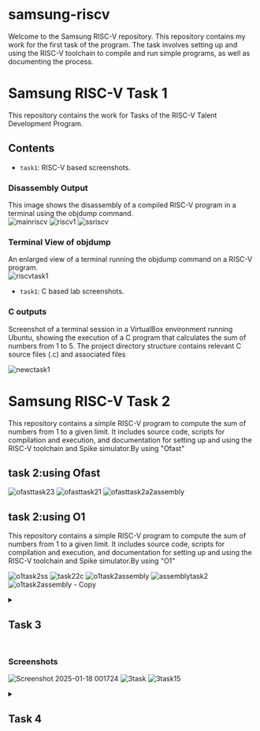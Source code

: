 # samsung-riscv
 Welcome to the Samsung RISC-V  repository. This repository contains my work for the first task of the program. The task involves setting up and using the RISC-V toolchain to compile and run simple programs, as well as documenting the process.

# Samsung RISC-V Task 1

This repository contains the work for Tasks of the RISC-V Talent Development Program.

## Contents
- `task1`: RISC-V based screenshots.

### Disassembly Output
This image shows the disassembly of a compiled RISC-V program in a terminal using the objdump command.  
![mainriscv](https://github.com/user-attachments/assets/4a12fdf2-25e1-4502-a498-678b109654c8)
![riscv1](https://github.com/user-attachments/assets/d72e20b8-ff21-4457-b203-70c20d434685)
![ssriscv](https://github.com/user-attachments/assets/4b729cbb-04b1-4e1a-8a5e-4efc9dd774e7)

### Terminal View of objdump
An enlarged view of a terminal running the objdump command on a RISC-V program.  
 ![riscvtask1](https://github.com/user-attachments/assets/9be9b746-7ee4-45fe-8b51-d40b3b194af1)

 - `task1`: C based lab screenshots.
 ### C outputs
 Screenshot of a terminal session in a VirtualBox environment running Ubuntu, showing the execution of a C program that calculates the sum of numbers from 1 to 5. The project directory structure contains relevant C source files (.c) and associated files
  
![newctask1](https://github.com/user-attachments/assets/bf35f697-bec6-4f20-8f3e-8bac6a699b6d)


# Samsung RISC-V Task 2

This repository contains a simple RISC-V program to compute the sum of numbers from 1 to a given limit. It includes source code, scripts for compilation and execution, and documentation for setting up and using the RISC-V toolchain and Spike simulator.By using "Ofast"
## task 2:using Ofast
![ofasttask23](https://github.com/user-attachments/assets/0134b8a6-f265-49b1-93bf-e73ab331afc0)
![ofasttask21](https://github.com/user-attachments/assets/929d4332-d749-4f2b-a1fb-87bddc9fe453)
![ofasttask2a2assembly](https://github.com/user-attachments/assets/b7c78b0b-4379-47f3-aa20-823a579a0dad)

## task 2:using O1
This repository contains a simple RISC-V program to compute the sum of numbers from 1 to a given limit. It includes source code, scripts for compilation and execution, and documentation for setting up and using the RISC-V toolchain and Spike simulator.By using "O1"

![o1task2ss](https://github.com/user-attachments/assets/00ef31d0-5999-4351-8d92-89b7a16fcadd)
![task22c](https://github.com/user-attachments/assets/622f3fed-8fd5-427c-806d-6a48e9ccdc63)
![o1task2assembly](https://github.com/user-attachments/assets/7ec3695a-16a0-4364-adcd-c181189337e6)
![assemblytask2](https://github.com/user-attachments/assets/077e37b2-eafe-4f69-bfd0-b1b53978dd45)
![o1task2assembly - Copy](https://github.com/user-attachments/assets/84d90257-37f1-4af4-83f8-ff4cc889435e)


<details>
<summary><h2>Task 3<h2></summary>
<br>
Instruction types - RISC-V instructions are classified into different types based on their field structure. Each type consists of specific fields, such as opcode, funct3, funct7, immediate values, and register identifiers. 

### **R-type: Register type**
Used for arithmetic and logic operations where all operands are in registers.  
- **Fields**:  
  | **Bits** | **Field**   | **Description**             |
  |----------|-------------|-----------------------------|
  | 0–6      | `opcode`    | Operation code             |
  | 7–11     | `rd`        | Destination register        |
  | 12–14    | `funct3`    | Function code (operation)   |
  | 15–19    | `rs1`       | Source register 1           |
  | 20–24    | `rs2`       | Source register 2           |
  | 25–31    | `funct7`    | Function code (extension)   |

**Example**: `add x1, x2, x3`  
  - `opcode`: 0110011  
  - `funct3`: 000  
  - `funct7`: 0000000  

### **I-type: Immediate type**
Used for arithmetic, logical, load, and immediate operations.  
- **Fields**:  
  | **Bits** | **Field**   | **Description**             |
  |----------|-------------|-----------------------------|
  | 0–6      | `opcode`    | Operation code             |
  | 7–11     | `rd`        | Destination register        |
  | 12–14    | `funct3`    | Function code (operation)   |
  | 15–19    | `rs1`       | Source register 1           |
  | 20–31    | `imm[11:0]` | Immediate value (12 bits)   |

**Example**: `addi x1, x2, -5`  
  - `opcode`: 0010011  
  - `funct3`: 000  

### **S-type: Store type**
Used for store operations (e.g., storing data to memory).  
- **Fields**:  
  | **Bits** | **Field**       | **Description**               |
  |----------|-----------------|-------------------------------|
  | 0–6      | `opcode`        | Operation code               |
  | 7–11     | `imm[4:0]`      | Immediate (low bits)         |
  | 12–14    | `funct3`        | Function code (operation)    |
  | 15–19    | `rs1`           | Source register 1 (address)  |
  | 20–24    | `rs2`           | Source register 2 (data)     |
  | 25–31    | `imm[11:5]`     | Immediate (high bits)        |

**Example**: `sw x2, 8(x1)`  
  - `opcode`: 0100011  
  - `funct3`: 010  

### **B-type: Branch type**
Used for conditional branches.  
- **Fields**:  
  | **Bits** | **Field**       | **Description**               |
  |----------|-----------------|-------------------------------|
  | 0–6      | `opcode`        | Operation code               |
  | 7–11     | `imm[11]`       | Immediate bit 11 (sign bit)  |
  | 12–14    | `funct3`        | Function code (operation)    |
  | 15–19    | `rs1`           | Source register 1            |
  | 20–24    | `rs2`           | Source register 2            |
  | 25–30    | `imm[10:5]`     | Immediate bits 10–5          |
  | 31       | `imm[12]`       | Immediate bit 12             |

**Example**: `beq x1, x2, offset`  
  - `opcode`: 1100011  
  - `funct3`: 000  

### **U-type: Upper immediate type**
Used for operations involving upper 20 bits of immediate data.  
- **Fields**:  
  | **Bits** | **Field**       | **Description**               |
  |----------|-----------------|-------------------------------|
  | 0–6      | `opcode`        | Operation code               |
  | 7–11     | `rd`            | Destination register          |
  | 12–31    | `imm[31:12]`    | Immediate value (upper 20 bits) |

**Example**: `lui x1, 0x12345`  
  - `opcode`: 0110111  

### **J-type: Jump type**
Used for jump operations.  
- **Fields**:  
  | **Bits** | **Field**       | **Description**               |
  |----------|-----------------|-------------------------------|
  | 0–6      | `opcode`        | Operation code               |
  | 7–11     | `rd`            | Destination register          |
  | 12–19    | `imm[19:12]`    | Immediate bits 19–12          |
  | 20       | `imm[11]`       | Immediate bit 11              |
  | 21–30    | `imm[10:1]`     | Immediate bits 10–1           |
  | 31       | `imm[20]`       | Immediate bit 20 (sign bit)   |

**Example**: `jal x1, offset`  
  - `opcode`: 1101111

<details>
<summary><h3>Machine Code:<h3></summary>
<br>
  
![obj_dump_O1 Image](https://github.com/Tech-Hades/samsung-riscv/raw/main/Task%203/obj_dump_O1.png)

### **1. Instruction: `addi sp, sp, -32`**
- **Machine Code**: `fe010113`
- **Instruction Type**: I-type  
- **Opcode**: `0010011` (bits [6:0])  
- **Immediate**: `1111111111110000` (-32 in two's complement)  
- **rs1**: `00010` (sp = x2)  
- **funct3**: `000` (add immediate)  
- **rd**: `00010` (sp = x2)

### **2. Instruction: `sd ra, 24(sp)`**
- **Machine Code**: `01113223`
- **Instruction Type**: S-type  
- **Opcode**: `0100011` (bits [6:0])  
- **Immediate**: `00000000011000` (24 split across bits [31:25] and [11:7])  
- **rs1**: `00010` (sp = x2)  
- **rs2**: `00001` (ra = x1)  
- **funct3**: `011` (store doubleword)

### **3. Instruction: `li s1, 16`**
- **Machine Code**: `01000513`
- **Instruction Type**: I-type  
- **Pseudo-instruction**: `li` maps to `addi s1, zero, 16`  
- **Opcode**: `0010011` (bits [6:0])  
- **Immediate**: `00000000001000` (16 in decimal)  
- **rs1**: `00000` (zero = x0)  
- **funct3**: `000` (add immediate)  
- **rd**: `01001` (s1 = x9)

### **4. Instruction: `mv a0, s0`**
- **Machine Code**: `00040513`
- **Instruction Type**: I-type  
- **Pseudo-instruction**: `mv` maps to `addi a0, s0, 0`  
- **Opcode**: `0010011` (bits [6:0])  
- **Immediate**: `00000000000000` (0 in decimal)  
- **rs1**: `01000` (s0 = x8)  
- **funct3**: `000` (add immediate)  
- **rd**: `00101` (a0 = x10)

### **5. Instruction: `jal ra, 101e0 <__muldi3>`**
- **Machine Code**: `0ac000ef`
- **Instruction Type**: J-type  
- **Opcode**: `1101111` (bits [6:0])  
- **Immediate**: `00000010101100` (address offset for 101e0 in decimal)  
- **rd**: `00001` (ra = x1)

### **6. Instruction: `sext.w a1, a0`**
- **Machine Code**: `0005059b`  
- **Instruction Type**: R-type  
- **Opcode**: `0011011` (bits [6:0])  
- **funct7**: `0000000` (bits [31:25])  
- **rs1**: `00101` (a0 = x10)  
- **funct3**: `000` (sign-extend word)  
- **rd**: `01011` (a1 = x11)

### **7. Instruction: `addiw s0, s0, 1`**
- **Machine Code**: `00140093`
- **Instruction Type**: I-type  
- **Opcode**: `0011011` (bits [6:0])  
- **Immediate**: `00000000000001` (1 in decimal)  
- **rs1**: `01000` (s0 = x8)  
- **funct3**: `000` (add immediate word)  
- **rd**: `01000` (s0 = x8)

### **8. Instruction: `bne s0, s1, 101a0 <main+0x1c>`**
- **Machine Code**: `fe941ae3`
- **Instruction Type**: B-type  
- **Opcode**: `1100011` (bits [6:0])  
- **Immediate**: `00000111011110` (address offset for main+0x1c in decimal)  
- **rs1**: `01000` (s0 = x8)  
- **rs2**: `01001` (s1 = x9)  
- **funct3**: `001` (branch not equal)

### **9. Instruction: `andi a3, a1, 1`**
- **Machine Code**: `0015f693`
- **Instruction Type**: I-type  
- **Opcode**: `0010011` (bits [6:0])  
- **Immediate**: `00000000000001` (1 in decimal)  
- **rs1**: `01011` (a1 = x11)  
- **funct3**: `111` (AND immediate)  
- **rd**: `00111` (a3 = x14)

### **10. Instruction: `beqz a3, 101f4 <__muldi3+0x14>`**
- **Machine Code**: `00068663`
- **Instruction Type**: B-type  
- **Pseudo-instruction**: `beqz` maps to `beq a3, zero, 101f4`  
- **Opcode**: `1100011` (bits [6:0])  
- **Immediate**: `00000000001100` (address offset for 101f4 in decimal)  
- **rs1**: `00111` (a3 = x14)  
- **rs2**: `00000` (zero = x0)  
- **funct3**: `000` (branch equal)

### **11. Instruction: `add a0, a0, a2`**
- **Machine Code**: `00c50533`
- **Instruction Type**: R-type  
- **Opcode**: `0110011` (bits [6:0])  
- **funct7**: `0000000` (bits [31:25])  
- **rs1**: `00110` (a2 = x12)  
- **rs2**: `00101` (a0 = x10)  
- **funct3**: `000` (add)  
- **rd**: `00101` (a0 = x10)

### **12. Instruction: `srli a1, a1, 0x1`**
- **Machine Code**: `00105593`
- **Instruction Type**: I-type  
- **Opcode**: `0010011` (bits [6:0])  
- **funct7**: `0000000` (bits [31:25])  
- **Immediate**: `00000000000001` (1 in decimal)  
- **rs1**: `01011` (a1 = x11)  
- **funct3**: `101` (shift right logical immediate)  
- **rd**: `01011` (a1 = x11)

### **13. Instruction: `slli a2, a2, 0x1`**
- **Machine Code**: `00161613`
- **Instruction Type**: I-type  
- **Opcode**: `0010011` (bits [6:0])  
- **funct7**: `0000000` (bits [31:25])  
- **Immediate**: `00000000000001` (1 in decimal)  
- **rs1**: `00110` (a2 = x12)  
- **funct3**: `001` (shift left logical immediate)  
- **rd**: `00110` (a2 = x12)

### **14. Instruction: `bnez a1, 101e8 <__muldi3+0x8>`**
- **Machine Code**: `fe0596e3`
- **Instruction Type**: B-type  
- **Pseudo-instruction**: `bnez` maps to `bne a1, zero, 101e8`  
- **Opcode**: `1100011` (bits [6:0])  
- **Immediate**: `11111111110000` (address offset for 101e8 in decimal)  
- **rs1**: `01011` (a1 = x11)  
- **rs2**: `00000` (zero = x0)  
- **funct3**: `001` (branch not equal)

### **15. Instruction: `ret`**
- **Machine Code**: `00008067`
- **Instruction Type**: I-type  
- **Opcode**: `1100011` (bits [6:0])  
- **funct3**: `000`  
- **rd**: `00000`  
- **rs1**: `00001` (ra = x1)
</details>
</details>  

### Screenshots
![Screenshot 2025-01-18 001724](https://github.com/user-attachments/assets/a0b4a656-40e2-4717-8150-50e5986d4aa4)
![3task](https://github.com/user-attachments/assets/89a44781-650c-410d-af9d-49a89bfea188)
![3task15](https://github.com/user-attachments/assets/e15d869f-ed43-4e8b-88c2-f203ecf0d315)



<details>
<summary><h2>Task 4<h2></summary>
<br>
A simulation environment (iverilog, gtkwave) is set up and the functional simulation of the RISC-V core Verilog netlist and testbench is run and the functional correctness of the core is checked by observing the output waveform.  

<h4>Verilog netlist code: </h4>  

[Verilog netlist code](https://github.com/Tech-Hades/samsung-riscv/blob/main/Task%204/Verilog%20netlist%20code)

<h4>Verilog testbench code: </h4>  

  [Verilog testbench code](https://github.com/Tech-Hades/samsung-riscv/blob/main/Task%204/Verilog%20testbench%20code)

<h4>GTKWave analyzer: </h4>  

![2 task4](https://github.com/user-attachments/assets/3276e64a-fc93-430a-879e-89f061404208)


### Output Waveforms

### **1. Instruction: `ADD R6, R2, R1`**  
![task4 123](https://github.com/user-attachments/assets/f72d1b67-3a9c-44a1-b497-d0e2675158e7)


### **2. Instruction: `SUB R7, R1, R2`**  
![task4 13-1](https://github.com/user-attachments/assets/deedf05f-7ae9-4607-849e-3581cfd3503e)



### **3. Instruction: `AND R8, R1, R3`**  
![task4 251](https://github.com/user-attachments/assets/4f5be13b-8115-4bf8-bb46-c61177d5d24d)


### **4. Instruction: `OR R9, R2, R5`**  
![task4 147](https://github.com/user-attachments/assets/b2f9a555-381a-421e-abc7-6a0e87c94d2c)



### **5. Instruction: `XOR R10, R1, R4`**  
![task4 245](https://github.com/user-attachments/assets/e4c165eb-a021-4240-a5a2-7a0a592be26a)



### **6. Instruction: `SLT R1, R2, R4`**  
![task4 451](https://github.com/user-attachments/assets/eeb4fc33-600a-43e5-b02f-1963a6c90385)



### **7. Instruction: `ADDI R12, R4, 5`**  
![task4 1229](https://github.com/user-attachments/assets/1f473649-7e26-4fd8-be11-6910c91d4d56)


### **8. Instruction: `BEQ R0, R0, 15`**  
![task4 25 11](https://github.com/user-attachments/assets/26408669-726b-4142-b209-b8bfe7b427b7)



### **9. Instruction: `BNE R0, R1, 20`**  
![task4 4 27](https://github.com/user-attachments/assets/0e35cf92-8acd-4d56-86a9-80505366b94d)



### **10. Instruction: `SLL R15, R1, R2`**  
![task4 0 xx 3](https://github.com/user-attachments/assets/e5e1d5ed-bfce-4999-bb2a-aa97a7b681bb)





